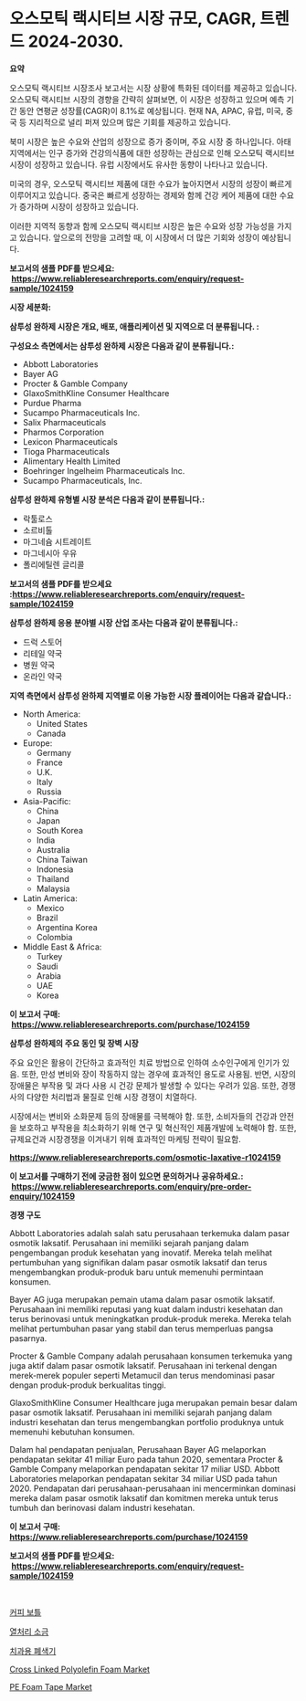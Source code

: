 <p><h1>오스모틱 랙시티브 시장 규모, CAGR, 트렌드 2024-2030.</h1></p><p><strong>요약</strong></p>
<p><p>오스모틱 랙시티브 시장조사 보고서는 시장 상황에 특화된 데이터를 제공하고 있습니다. 오스모틱 랙시티브 시장의 경향을 간략히 살펴보면, 이 시장은 성장하고 있으며 예측 기간 동안 연평균 성장률(CAGR)이 8.1%로 예상됩니다. 현재 NA, APAC, 유럽, 미국, 중국 등 지리적으로 널리 퍼져 있으며 많은 기회를 제공하고 있습니다.</p><p>북미 시장은 높은 수요와 산업의 성장으로 증가 중이며, 주요 시장 중 하나입니다. 아태 지역에서는 인구 증가와 건강의식품에 대한 성장하는 관심으로 인해 오스모틱 랙시티브 시장이 성장하고 있습니다. 유럽 시장에서도 유사한 동향이 나타나고 있습니다.</p><p>미국의 경우, 오스모틱 랙시티브 제품에 대한 수요가 높아지면서 시장의 성장이 빠르게 이루어지고 있습니다. 중국은 빠르게 성장하는 경제와 함께 건강 케어 제품에 대한 수요가 증가하며 시장이 성장하고 있습니다.</p><p>이러한 지역적 동향과 함께 오스모틱 랙시티브 시장은 높은 수요와 성장 가능성을 가지고 있습니다. 앞으로의 전망을 고려할 때, 이 시장에서 더 많은 기회와 성장이 예상됩니다.</p></p>
<p><strong>보고서의 샘플 PDF를 받으세요: &nbsp;<a href="https://www.reliableresearchreports.com/enquiry/request-sample/1024159">https://www.reliableresearchreports.com/enquiry/request-sample/1024159</a></strong></p>
<p><strong>시장 세분화:</strong></p>
<p><strong> 삼투성 완하제 시장은 개요, 배포, 애플리케이션 및 지역으로 더 분류됩니다. :</strong></p>
<p><strong>구성요소 측면에서는 삼투성 완하제 시장은 다음과 같이 분류됩니다.:</strong></p>
<p><ul><li>Abbott Laboratories</li><li>Bayer AG</li><li>Procter & Gamble Company</li><li>GlaxoSmithKline Consumer Healthcare</li><li>Purdue Pharma</li><li>Sucampo Pharmaceuticals Inc.</li><li>Salix Pharmaceuticals</li><li>Pharmos Corporation</li><li>Lexicon Pharmaceuticals</li><li>Tioga Pharmaceuticals</li><li>Alimentary Health Limited</li><li>Boehringer Ingelheim Pharmaceuticals Inc.</li><li>Sucampo Pharmaceuticals, Inc.</li></ul></p>
<p><strong> 삼투성 완하제 유형별 시장 분석은 다음과 같이 분류됩니다.:</strong></p>
<p><ul><li>락툴로스</li><li>소르비톨</li><li>마그네슘 시트레이트</li><li>마그네시아 우유</li><li>폴리에틸렌 글리콜</li></ul></p>
<p><strong>보고서의 샘플 PDF를 받으세요 :<a href="https://www.reliableresearchreports.com/enquiry/request-sample/1024159">https://www.reliableresearchreports.com/enquiry/request-sample/1024159</a></strong></p>
<p><strong> 삼투성 완하제 응용 분야별 시장 산업 조사는 다음과 같이 분류됩니다.:</strong></p>
<p><ul><li>드럭 스토어</li><li>리테일 약국</li><li>병원 약국</li><li>온라인 약국</li></ul></p>
<p><strong>지역 측면에서 삼투성 완하제 지역별로 이용 가능한 시장 플레이어는 다음과 같습니다.:</strong></p>
<p><ul>
    <li>
        North America:
        <ul>
            <li>United States</li>
            <li>Canada</li>
        </ul>
    </li>
    <li>
        Europe:
        <ul>
            <li>Germany</li>
            <li>France</li>
            <li>U.K.</li>
            <li>Italy</li>
            <li>Russia</li>
        </ul>
    </li>
    <li>
        Asia-Pacific:
        <ul>
            <li>China</li>
            <li>Japan</li>
            <li>South Korea</li>
            <li>India</li>
            <li>Australia</li>
            <li>China Taiwan</li>
            <li>Indonesia</li>
            <li>Thailand</li>
            <li>Malaysia</li>
        </ul>
    </li>
    <li>
        Latin America:
        <ul>
            <li>Mexico</li>
            <li>Brazil</li>
            <li>Argentina Korea</li>
            <li>Colombia</li>
        </ul>
    </li>
    <li>
        Middle East & Africa:
        <ul>
            <li>Turkey</li>
            <li>Saudi</li>
            <li>Arabia</li>
            <li>UAE</li>
            <li>Korea</li>
        </ul>
    </li>
    </ul></p>
<p><strong>이 보고서 구매: &nbsp;<a href="https://www.reliableresearchreports.com/purchase/1024159">https://www.reliableresearchreports.com/purchase/1024159</a></strong></p>
<p><strong>삼투성 완하제의 주요 동인 및 장벽 시장</strong></p>
<p><p>주요 요인은 활용이 간단하고 효과적인 치료 방법으로 인하여 소수인구에게 인기가 있음. 또한, 만성 변비와 장이 작동하지 않는 경우에 효과적인 용도로 사용됨. 반면, 시장의 장애물은 부작용 및 과다 사용 시 건강 문제가 발생할 수 있다는 우려가 있음. 또한, 경쟁사의 다양한 처리법과 물질로 인해 시장 경쟁이 치열하다.</p><p>시장에서는 변비와 소화문제 등의 장애물를 극복해야 함. 또한, 소비자들의 건강과 안전을 보호하고 부작용을 최소화하기 위해 연구 및 혁신적인 제품개발에 노력해야 함. 또한, 규제요건과 시장경쟁을 이겨내기 위해 효과적인 마케팅 전략이 필요함.</p></p>
<p><strong><a href="https://www.reliableresearchreports.com/osmotic-laxative-r1024159">https://www.reliableresearchreports.com/osmotic-laxative-r1024159</a></strong></p>
<p><strong>이 보고서를 구매하기 전에 궁금한 점이 있으면 문의하거나 공유하세요.: &nbsp;<a href="https://www.reliableresearchreports.com/enquiry/pre-order-enquiry/1024159">https://www.reliableresearchreports.com/enquiry/pre-order-enquiry/1024159</a></strong></p>
<p><strong>경쟁 구도</strong></p>
<p><p>Abbott Laboratories adalah salah satu perusahaan terkemuka dalam pasar osmotik laksatif. Perusahaan ini memiliki sejarah panjang dalam pengembangan produk kesehatan yang inovatif. Mereka telah melihat pertumbuhan yang signifikan dalam pasar osmotik laksatif dan terus mengembangkan produk-produk baru untuk memenuhi permintaan konsumen.</p><p>Bayer AG juga merupakan pemain utama dalam pasar osmotik laksatif. Perusahaan ini memiliki reputasi yang kuat dalam industri kesehatan dan terus berinovasi untuk meningkatkan produk-produk mereka. Mereka telah melihat pertumbuhan pasar yang stabil dan terus memperluas pangsa pasarnya.</p><p>Procter & Gamble Company adalah perusahaan konsumen terkemuka yang juga aktif dalam pasar osmotik laksatif. Perusahaan ini terkenal dengan merek-merek populer seperti Metamucil dan terus mendominasi pasar dengan produk-produk berkualitas tinggi.</p><p>GlaxoSmithKline Consumer Healthcare juga merupakan pemain besar dalam pasar osmotik laksatif. Perusahaan ini memiliki sejarah panjang dalam industri kesehatan dan terus mengembangkan portfolio produknya untuk memenuhi kebutuhan konsumen.</p><p>Dalam hal pendapatan penjualan, Perusahaan Bayer AG melaporkan pendapatan sekitar 41 miliar Euro pada tahun 2020, sementara Procter & Gamble Company melaporkan pendapatan sekitar 17 miliar USD. Abbott Laboratories melaporkan pendapatan sekitar 34 miliar USD pada tahun 2020. Pendapatan dari perusahaan-perusahaan ini mencerminkan dominasi mereka dalam pasar osmotik laksatif dan komitmen mereka untuk terus tumbuh dan berinovasi dalam industri kesehatan.</p></p>
<p><strong>이 보고서 구매: &nbsp; <a href="https://www.reliableresearchreports.com/purchase/1024159">https://www.reliableresearchreports.com/purchase/1024159</a></strong></p>
<p><strong>보고서의 샘플 PDF를 받으세요: &nbsp;<a href="https://www.reliableresearchreports.com/enquiry/request-sample/1024159">https://www.reliableresearchreports.com/enquiry/request-sample/1024159</a></strong><strong></strong></p>
<p>&nbsp;</p>
<p><p><a href="https://medium.com/@jerrodhilll68/%EC%BB%A4%ED%94%BC-%EB%B3%91-%EC%8B%9C%EC%9E%A5%EC%9D%80-%EC%8B%9C%EC%9E%A5-%EC%A0%90%EC%9C%A0%EC%9C%A8-%EC%8B%9C%EC%9E%A5-%EB%8F%99%ED%96%A5-%EB%B0%8F-%EC%8B%9C%EC%9E%A5-%EC%84%B1%EC%9E%A5%EC%97%90-%EA%B4%80%ED%95%9C-%EC%A0%95%EB%B3%B4%EB%A5%BC-%EC%A0%9C%EA%B3%B5%ED%95%A9%EB%8B%88%EB%8B%A4-c9128a78330f">커피 보틀</a></p><p><a href="https://github.com/Tristiarton768456/Market-Research-Report-List-1/blob/main/932795823761.md">열처리 소금</a></p><p><a href="https://medium.com/@constantinvon/%EC%B9%98%EA%B3%BC-%EC%98%B5%ED%8A%9C%EB%A0%88%EC%9D%B4%ED%84%B0-%EC%8B%9C%EC%9E%A5-%EB%B3%B4%EA%B3%A0%EC%84%9C%EB%8A%94-%EC%9D%B4-%EC%8B%9C%EC%9E%A5%EC%9D%98-%EC%B5%9C%EC%8B%A0-%ED%8A%B8%EB%A0%8C%EB%93%9C%EC%99%80-%EC%84%B1%EC%9E%A5-%EA%B8%B0%ED%9A%8C%EB%A5%BC-%EB%B3%B4%EC%97%AC%EC%A4%8D%EB%8B%88%EB%8B%A4-792174e729d1">치과용 폐색기</a></p><p><a href="https://issuu.com/reportprime-2/docs/cross-linked-polyolefin-foam-market-size-2030.pptx">Cross Linked Polyolefin Foam Market</a></p><p><a href="https://issuu.com/reportprime-2/docs/pe-foam-tape-market-size-2030.pptx">PE Foam Tape Market</a></p></p>